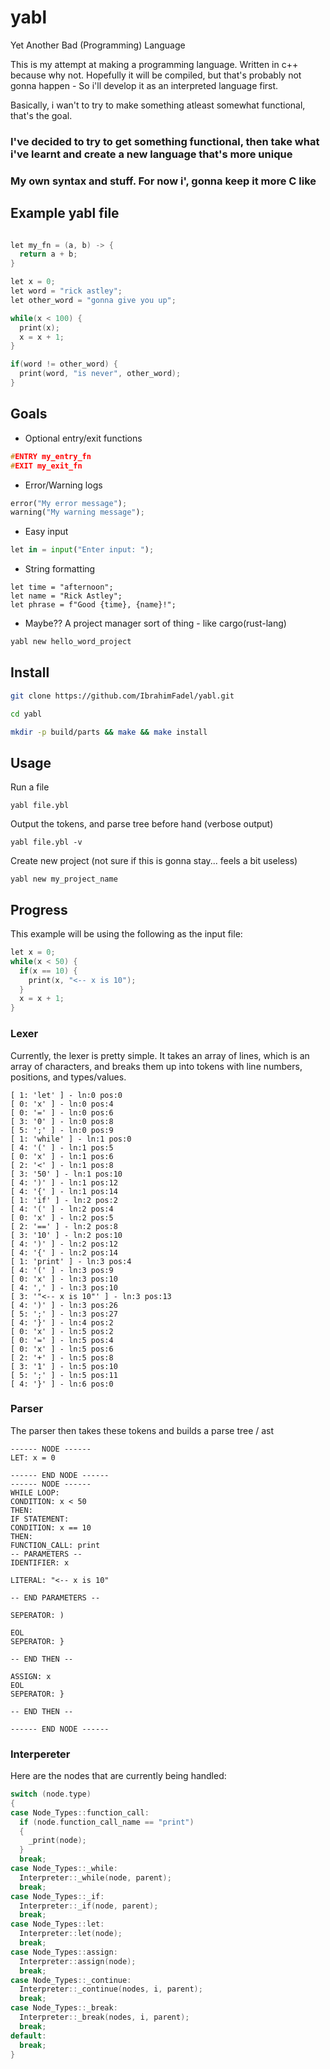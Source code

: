 # yabl

Yet Another Bad (Programming) Language

This is my attempt at making a programming language.
Written in c++ because why not.
Hopefully it will be compiled, but that's probably not gonna happen - So i'll develop it as an interpreted language first.

Basically, i wan't to try to make something atleast somewhat functional, that's the goal.

### I've decided to try to get something functional, then take what i've learnt and create a new language that's more unique
### My own syntax and stuff. For now i', gonna keep it more C like

## Example yabl file

```cpp

let my_fn = (a, b) -> {
  return a + b;
}

let x = 0;
let word = "rick astley";
let other_word = "gonna give you up";

while(x < 100) {
  print(x);
  x = x + 1;
}

if(word != other_word) {
  print(word, "is never", other_word);
}
```

## Goals

- Optional entry/exit functions

```cpp
#ENTRY my_entry_fn
#EXIT my_exit_fn
```

- Error/Warning logs

```python
error("My error message");
warning("My warning message");
```

- Easy input

```python
let in = input("Enter input: ");
```

- String formatting

```
let time = "afternoon";
let name = "Rick Astley";
let phrase = f"Good {time}, {name}!";
```

- Maybe?? A project manager sort of thing - like cargo(rust-lang)

```bash
yabl new hello_word_project
```

## Install

```bash
git clone https://github.com/IbrahimFadel/yabl.git
```

```bash
cd yabl
```

```bash
mkdir -p build/parts && make && make install
```

## Usage

Run a file

```
yabl file.ybl
```

Output the tokens, and parse tree before hand (verbose output)

```
yabl file.ybl -v
```

Create new project (not sure if this is gonna stay... feels a bit useless)

```
yabl new my_project_name
```

## Progress

This example will be using the following as the input file:

```cpp
let x = 0;
while(x < 50) {
  if(x == 10) {
    print(x, "<-- x is 10");
  }
  x = x + 1;
}
```

### Lexer

Currently, the lexer is pretty simple. It takes an array of lines, which is an array of characters, and breaks them up into tokens with line numbers, positions, and types/values.

```
[ 1: 'let' ] - ln:0 pos:0
[ 0: 'x' ] - ln:0 pos:4
[ 0: '=' ] - ln:0 pos:6
[ 3: '0' ] - ln:0 pos:8
[ 5: ';' ] - ln:0 pos:9
[ 1: 'while' ] - ln:1 pos:0
[ 4: '(' ] - ln:1 pos:5
[ 0: 'x' ] - ln:1 pos:6
[ 2: '<' ] - ln:1 pos:8
[ 3: '50' ] - ln:1 pos:10
[ 4: ')' ] - ln:1 pos:12
[ 4: '{' ] - ln:1 pos:14
[ 1: 'if' ] - ln:2 pos:2
[ 4: '(' ] - ln:2 pos:4
[ 0: 'x' ] - ln:2 pos:5
[ 2: '==' ] - ln:2 pos:8
[ 3: '10' ] - ln:2 pos:10
[ 4: ')' ] - ln:2 pos:12
[ 4: '{' ] - ln:2 pos:14
[ 1: 'print' ] - ln:3 pos:4
[ 4: '(' ] - ln:3 pos:9
[ 0: 'x' ] - ln:3 pos:10
[ 4: ',' ] - ln:3 pos:10
[ 3: '"<-- x is 10"' ] - ln:3 pos:13
[ 4: ')' ] - ln:3 pos:26
[ 5: ';' ] - ln:3 pos:27
[ 4: '}' ] - ln:4 pos:2
[ 0: 'x' ] - ln:5 pos:2
[ 0: '=' ] - ln:5 pos:4
[ 0: 'x' ] - ln:5 pos:6
[ 2: '+' ] - ln:5 pos:8
[ 3: '1' ] - ln:5 pos:10
[ 5: ';' ] - ln:5 pos:11
[ 4: '}' ] - ln:6 pos:0
```

### Parser

The parser then takes these tokens and builds a parse tree / ast

```
------ NODE ------
LET: x = 0

------ END NODE ------
------ NODE ------
WHILE LOOP:
CONDITION: x < 50
THEN:
IF STATEMENT:
CONDITION: x == 10
THEN:
FUNCTION_CALL: print
-- PARAMETERS --
IDENTIFIER: x

LITERAL: "<-- x is 10"

-- END PARAMETERS --

SEPERATOR: )

EOL
SEPERATOR: }

-- END THEN --

ASSIGN: x
EOL
SEPERATOR: }

-- END THEN --

------ END NODE ------
```

### Interpereter

Here are the nodes that are currently being handled:

```cpp
switch (node.type)
{
case Node_Types::function_call:
  if (node.function_call_name == "print")
  {
    _print(node);
  }
  break;
case Node_Types::_while:
  Interpreter::_while(node, parent);
  break;
case Node_Types::_if:
  Interpreter::_if(node, parent);
  break;
case Node_Types::let:
  Interpreter::let(node);
  break;
case Node_Types::assign:
  Interpreter::assign(node);
  break;
case Node_Types::_continue:
  Interpreter::_continue(nodes, i, parent);
  break;
case Node_Types::_break:
  Interpreter::_break(nodes, i, parent);
  break;
default:
  break;
}
```
